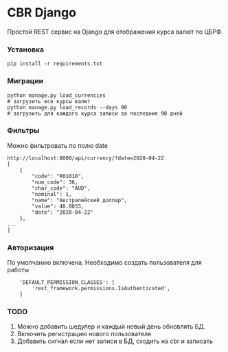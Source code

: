 # CBR Django

Простой REST сервис на Django для отображения курса валют по ЦБРФ

### Установка
```
pip install -r requirements.txt
```

### Миграции
```
python manage.py load_currencies 
# загрузить все курсы валют
python manage.py load_records --days 90 
# загрузить для каждого курса записи за последние 90 дней    
```

### Фильтры

Можно фильтровать по полю date
```
http://localhost:8000/api/currency/?date=2020-04-22
[
    {
        "code": "R01010",
        "num_code": 36,
        "char_code": "AUD",
        "nominal": 1,
        "name": "Австралийский доллар",
        "value": 48.0033,
        "date": "2020-04-22"
    },
...
]
```

### Авторизация

По умолчанию включена. Необходимо создать пользователя для работы
```
    'DEFAULT_PERMISSION_CLASSES': [
        'rest_framework.permissions.IsAuthenticated',
    ]
```

### TODO

1. Можно добавить шедулер и каждый новый день обновлять БД.
2. Включить регистрацию нового пользователя
3. Добавить сигнал если нет записи в БД, сходить на cbr и записать   
   